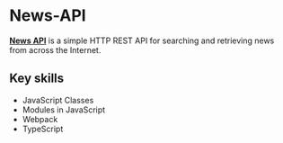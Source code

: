 # News-API
**[News API](https://newsapi.org/)** is a simple HTTP REST API for searching and retrieving news from across the Internet.

## Key skills

- JavaScript Classes
- Modules in JavaScript
- Webpack
- TypeScript
